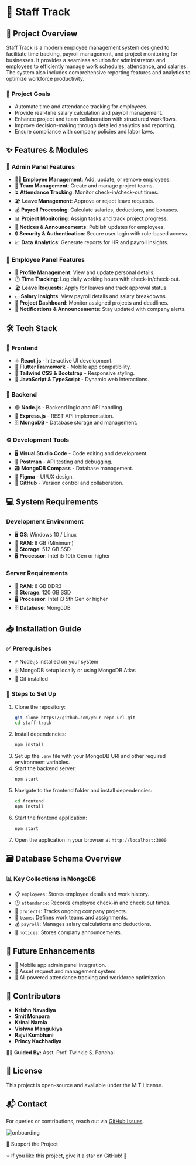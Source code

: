 # 🚀 Staff Track

## 📌 Project Overview
Staff Track is a modern employee management system designed to facilitate time tracking, payroll management, and project monitoring for businesses. It provides a seamless solution for administrators and employees to efficiently manage work schedules, attendance, and salaries. The system also includes comprehensive reporting features and analytics to optimize workforce productivity.

### 🎯 **Project Goals**
- Automate time and attendance tracking for employees.
- Provide real-time salary calculation and payroll management.
- Enhance project and team collaboration with structured workflows.
- Improve decision-making through detailed analytics and reporting.
- Ensure compliance with company policies and labor laws.

## ✨ Features & Modules
### 🔹 **Admin Panel Features**
- 👨‍💼 **Employee Management**: Add, update, or remove employees.
- 👥 **Team Management**: Create and manage project teams.
- ⏳ **Attendance Tracking**: Monitor check-in/check-out times.
- 🏖️ **Leave Management**: Approve or reject leave requests.
- 💰 **Payroll Processing**: Calculate salaries, deductions, and bonuses.
- 📊 **Project Monitoring**: Assign tasks and track project progress.
- 📢 **Notices & Announcements**: Publish updates for employees.
- 🔒 **Security & Authentication**: Secure user login with role-based access.
- 📈 **Data Analytics**: Generate reports for HR and payroll insights.

### 🔹 **Employee Panel Features**
- 👤 **Profile Management**: View and update personal details.
- 🕒 **Time Tracking**: Log daily working hours with check-in/check-out.
- 🏖️ **Leave Requests**: Apply for leaves and track approval status.
- 💵 **Salary Insights**: View payroll details and salary breakdowns.
- 📌 **Project Dashboard**: Monitor assigned projects and deadlines.
- 🔔 **Notifications & Announcements**: Stay updated with company alerts.

## 🛠️ Tech Stack
### 🎨 **Frontend**
- ⚛️ **React.js** - Interactive UI development.
- 📱 **Flutter Framework** - Mobile app compatibility.
- 🎨 **Tailwind CSS & Bootstrap** - Responsive styling.
- 📝 **JavaScript & TypeScript** - Dynamic web interactions.

### 🔧 **Backend**
- 🟢 **Node.js** - Backend logic and API handling.
- 🔄 **Express.js** - REST API implementation.
- 🗄️ **MongoDB** - Database storage and management.

### ⚙️ **Development Tools**
- 🖥️ **Visual Studio Code** - Code editing and development.
- 🔬 **Postman** - API testing and debugging.
- 🗃️ **MongoDB Compass** - Database management.
- 🎨 **Figma** - UI/UX design.
- 🔗 **GitHub** - Version control and collaboration.

## 💻 System Requirements
### **Development Environment**
- 🖥️ **OS**: Windows 10 / Linux
- 💾 **RAM**: 8 GB (Minimum)
- 💽 **Storage**: 512 GB SSD
- 🖥️ **Processor**: Intel i5 10th Gen or higher

### **Server Requirements**
- 💾 **RAM**: 8 GB DDR3
- 💽 **Storage**: 120 GB SSD
- 🖥️ **Processor**: Intel i3 5th Gen or higher
- 🗄️ **Database**: MongoDB

## 📥 Installation Guide
### ✅ **Prerequisites**
- ⚡ Node.js installed on your system
- 🗄️ MongoDB setup locally or using MongoDB Atlas
- 🔗 Git installed

### 📌 **Steps to Set Up**
1. Clone the repository:
   ```sh
   git clone https://github.com/your-repo-url.git
   cd staff-track
   ```
2. Install dependencies:
   ```sh
   npm install
   ```
3. Set up the `.env` file with your MongoDB URI and other required environment variables.
4. Start the backend server:
   ```sh
   npm start
   ```
5. Navigate to the frontend folder and install dependencies:
   ```sh
   cd frontend
   npm install
   ```
6. Start the frontend application:
   ```sh
   npm start
   ```
7. Open the application in your browser at `http://localhost:3000`

## 🗃️ Database Schema Overview
### 📊 **Key Collections in MongoDB**
- 📋 `employees`: Stores employee details and work history.
- 🕒 `attendance`: Records employee check-in and check-out times.
- 📌 `projects`: Tracks ongoing company projects.
- 👥 `teams`: Defines work teams and assignments.
- 💰 `payroll`: Manages salary calculations and deductions.
- 📢 `notices`: Stores company announcements.

## 🚀 Future Enhancements
- 📱 Mobile app admin panel integration.
- 🏢 Asset request and management system.
- 🧠 AI-powered attendance tracking and workforce optimization.

## 👥 Contributors
- **Krishn Navadiya**  
- **Smit Monpara**  
- **Krinal Narola**  
- **Vishwa Mangukiya**  
- **Rajvi Kumbhani**  
- **Princy Kachhadiya**  

**👨‍🏫 Guided By:** Asst. Prof. Twinkle S. Panchal

## 📜 License
This project is open-source and available under the MIT License.

## 📬 Contact
For queries or contributions, reach out via [GitHub Issues](https://github.com/your-repo-url/issues).




![onboarding](https://github.com/user-attachments/assets/318c995b-ed3f-4554-a52f-e2d6e112770c)


🌟 Support the Project

⭐ If you like this project, give it a star on GitHub! 🚀




